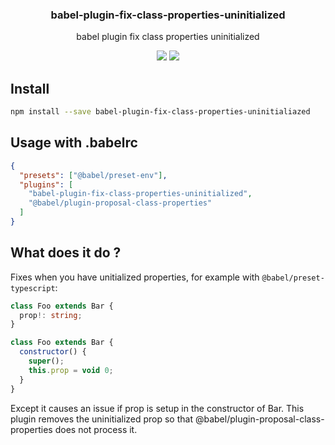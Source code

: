 <h3 align="center">
  babel-plugin-fix-class-properties-uninitialized
</h3>

<p align="center">
  babel plugin fix class properties uninitialized
</p>

<p align="center">
  <a href="https://npmjs.org/package/babel-plugin-fix-class-properties-uninitialized"><img src="https://img.shields.io/npm/v/babel-plugin-fix-class-properties-uninitialized.svg?style=flat-square"></a>
  <a href="https://david-dm.org/christophehurpeau/pob?path=packages/babel-plugin-fix-class-properties-uninitialized"><img src="https://david-dm.org/christophehurpeau/pob.svg?path=packages/babel-plugin-fix-class-properties-uninitialized?style=flat-square"></a>
</p>

## Install

```bash
npm install --save babel-plugin-fix-class-properties-uninitialiazed
```

## Usage with .babelrc

```json
{
  "presets": ["@babel/preset-env"],
  "plugins": [
    "babel-plugin-fix-class-properties-uninitialized",
    "@babel/plugin-proposal-class-properties"
  ]
}
```

## What does it do ?

Fixes when you have unitialized properties, for example with `@babel/preset-typescript`:

```typescript
class Foo extends Bar {
  prop!: string;
}
```

```js
class Foo extends Bar {
  constructor() {
    super();
    this.prop = void 0;
  }
}
```

Except it causes an issue if prop is setup in the constructor of Bar.
This plugin removes the uninitialized prop so that @babel/plugin-proposal-class-properties does not process it.
